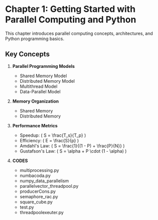 # Chapter 1: Getting Started with Parallel Computing and Python

This chapter introduces parallel computing concepts, architectures, and Python programming basics.

## Key Concepts
1. **Parallel Programming Models**
   - Shared Memory Model 
   - Distributed Memory Model
   - Multithread Model
   - Data-Parallel Model

2. **Memory Organization**
   - Shared Memory
   - Distributed Memory

3. **Performance Metrics**
   - Speedup: \( S = \frac{T_s}{T_p} \)
   - Efficiency: \( E = \frac{S}{p} \)
   - Amdahl's Law: \( S = \frac{1}{(1 - P) + \frac{P}{N}} \)
   - Gustafson's Law: \( S = \alpha + P \cdot (1 - \alpha) \)

4. **CODES**
   - multiprocessing.py
   - numbacoda.py
   - numpy_data_parallelism 
   - parallelvector_threadpool.py
   - producerCons.py
   - semaphore_rac.py
   - square_cube.py
   - test.py
   - threadpoolexeuter.py
   
